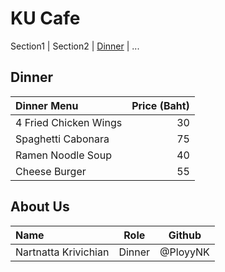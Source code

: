 # KU Cafe

Section1 | Section2 | [Dinner](#Dinner) | ...

## Dinner
| Dinner Menu               | Price (Baht) |
|:-------------------------|----------:|
| 4 Fried Chicken Wings    | 30 |
| Spaghetti Cabonara       | 75 |
| Ramen Noodle Soup        | 40 |
| Cheese Burger            | 55 |

## About Us

| Name      | Role      | Github          |
|:----------|-----------|-----------------|
| Nartnatta Krivichian | Dinner | @PloyyNK |

